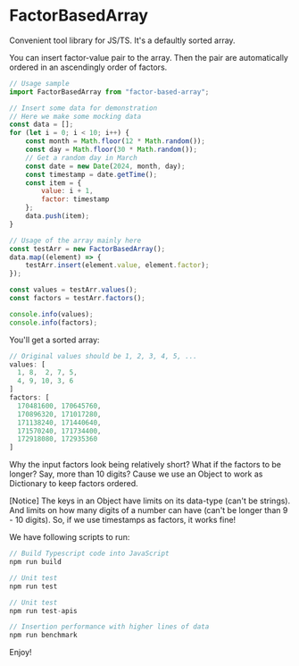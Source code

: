 # FactorBasedArray
Convenient tool library for JS/TS.
It's a defaultly sorted array.

You can insert factor-value pair to the array.
Then the pair are automatically ordered in an ascendingly order of factors.

```javascript
// Usage sample
import FactorBasedArray from "factor-based-array";

// Insert some data for demonstration
// Here we make some mocking data
const data = [];
for (let i = 0; i < 10; i++) {
    const month = Math.floor(12 * Math.random());
    const day = Math.floor(30 * Math.random());
    // Get a random day in March
    const date = new Date(2024, month, day);
    const timestamp = date.getTime();
    const item = {
        value: i + 1,
        factor: timestamp
    };
    data.push(item);
}

// Usage of the array mainly here
const testArr = new FactorBasedArray();
data.map((element) => {
    testArr.insert(element.value, element.factor);
});

const values = testArr.values();
const factors = testArr.factors();

console.info(values);
console.info(factors);

```
You'll get a sorted array:
```javascript
// Original values should be 1, 2, 3, 4, 5, ...
values: [
  1, 8,  2, 7, 5,
  4, 9, 10, 3, 6
]
factors: [
  170481600, 170645760,
  170896320, 171017280,
  171138240, 171440640,
  171570240, 171734400,
  172918080, 172935360
]

```
Why the input factors look being relatively short? What if the factors to be longer? Say, more than 10 digits?
Cause we use an Object to work as Dictionary to keep factors ordered.

[Notice] The keys in an Object have limits on its data-type (can't be strings). And limits on how many digits of a number can have (can't be longer than 9 - 10 digits).
So, if we use timestamps as factors, it works fine!

We have following scripts to run:
```javascript
// Build Typescript code into JavaScript
npm run build
```
```javascript
// Unit test
npm run test
```
```javascript
// Unit test
npm run test-apis
```
```javascript
// Insertion performance with higher lines of data
npm run benchmark
```

Enjoy!
